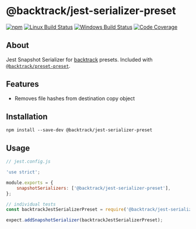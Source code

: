 # @backtrack/jest-serializer-preset

[![npm](https://img.shields.io/npm/v/@backtrack/jest-serializer-preset.svg?label=npm%20version)](https://www.npmjs.com/package/@backtrack/jest-serializer-preset)
[![Linux Build Status](https://img.shields.io/circleci/project/github/chrisblossom/backtrack-jest-serializer-preset/master.svg?label=linux%20build)](https://circleci.com/gh/chrisblossom/backtrack-jest-serializer-preset/tree/master)
[![Windows Build Status](https://img.shields.io/appveyor/ci/chrisblossom/backtrack-jest-serializer-preset/master.svg?label=windows%20build)](https://ci.appveyor.com/project/chrisblossom/backtrack-jest-serializer-preset/branch/master)
[![Code Coverage](https://img.shields.io/codecov/c/github/chrisblossom/backtrack-jest-serializer-preset/master.svg)](https://codecov.io/gh/chrisblossom/backtrack-jest-serializer-preset/branch/master)

## About

Jest Snapshot Serializer for [backtrack](https://github.com/chrisblossom/backtrack) presets. Included with [`@backtrack/preset-preset`](https://github.com/chrisblossom/backtrack-preset-preset).

## Features

-   Removes file hashes from destination copy object

## Installation

`npm install --save-dev @backtrack/jest-serializer-preset`

## Usage

```js
// jest.config.js

'use strict';

module.exports = {
	snapshotSerializers: ['@backtrack/jest-serializer-preset'],
};
```

```js
// individual tests
const backtrackJestSerializerPreset = require('@backtrack/jest-serializer-preset');

expect.addSnapshotSerializer(backtrackJestSerializerPreset);
```
